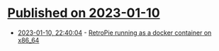 # [Published on 2023-01-10](index.md)

* [2023-01-10, 22:40:04](https://lobste.rs/s/jwq8u0/retropie_running_as_docker_container_on) - [RetroPie running as a docker container on x86_64](https://retropie.org.uk/forum/topic/33752/retropie-running-as-a-docker-container-or-almost)
